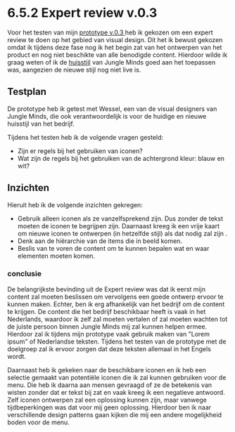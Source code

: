 # 6.5.2 Expert review v.0.3

Voor het testen van mijn [prototype v.0.3 ](../4.-ontwerpfase/prototype-v0.3.md) heb ik gekozen om een expert review te doen op het gebied van visual design. Dit het ik bewust gekozen omdat ik tijdens deze fase nog ik het begin zat van het ontwerpen van het product en nog niet beschikte van alle benodigde content. Hierdoor wilde ik graag weten of ik de [huisstijl](../4.-ontwerpfase/4.2-identiteit-and-merkbeleving.md#huisstijl) van Jungle Minds goed aan het toepassen was, aangezien de nieuwe stijl nog niet live is. 

## Testplan 

De prototype heb ik getest met Wessel, een van de visual designers van Jungle Minds, die ook verantwoordelijk is voor de huidige en nieuwe huisstijl van het bedrijf. 

Tijdens het testen heb ik de volgende vragen gesteld:

* Zijn er regels bij het gebruiken van iconen?
* Wat zijn de regels bij het gebruiken van de achtergrond kleur: blauw en wit?

## Inzichten

Hieruit heb ik de volgende inzichten gekregen:

* Gebruik alleen iconen als ze vanzelfsprekend zijn. Dus zonder de tekst moeten de iconen te begrijpen zijn. Daarnaast kreeg ik een vrije kaart om nieuwe iconen te ontwerpen \(in hetzelfde stijl\) als dat nodig zal zijn .
* Denk aan de hiërarchie van de items die in beeld komen.
* Beslis van te voren de content om te kunnen bepalen wat en waar elementen moeten komen.

### conclusie

De belangrijkste bevinding uit de Expert review was dat ik eerst mijn content zal moeten beslissen om vervolgens een goede ontwerp ervoor te kunnen maken. Echter, ben ik erg afhankelijk van het bedrijf om de content te krijgen. De content die het bedrijf beschikbaar heeft is vaak in het Nederlands, waardoor ik zelf zal moeten vertalen of zal moeten wachten tot de juiste persoon binnen Jungle Minds mij zal kunnen helpen ermee. Hierdoor zal ik tijdens mijn prototype vaak gebruik maken van "Lorem ipsum" of Nederlandse teksten. Tijdens het testen van de prototype met de doelgroep zal ik ervoor zorgen dat deze teksten allemaal in het Engels wordt. 

Daarnaast heb ik gekeken naar de beschikbare iconen en ik heb een selectie gemaakt van potentiële iconen die ik zal kunnen gebruiken voor de menu. Die heb ik daarna aan mensen gevraagd of ze de betekenis van wisten zonder dat er tekst bij zat en vaak kreeg ik een negatieve antwoord. Zelf iconen ontwerpen zal een oplossing kunnen zijn, maar vanwege tijdbeperkingen was dat voor mij geen oplossing. Hierdoor ben ik naar verschillende design patterns gaan kijken die mij een andere mogelijkheid boden voor de menu. 

